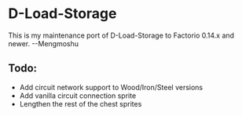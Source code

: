 # D-Load-Storage

This is my maintenance port of D-Load-Storage to Factorio 0.14.x and newer. --Mengmoshu

## Todo:
* Add circuit network support to Wood/Iron/Steel versions
* Add vanilla circuit connection sprite
* Lengthen the rest of the chest sprites
